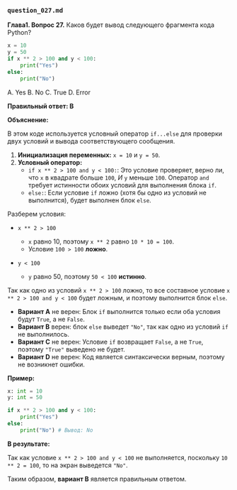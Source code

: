 ### `question_027.md`

**Глава1. Вопрос 27.** Каков будет вывод следующего фрагмента кода Python?

```python
x = 10
y = 50
if x ** 2 > 100 and y < 100:
    print("Yes")
else:
    print("No")
```

A. Yes
B. No
C. True
D. Error

**Правильный ответ: B**

**Объяснение:**

В этом коде используется условный оператор `if...else` для проверки двух условий и вывода соответствующего сообщения.

1.  **Инициализация переменных:** `x = 10` и `y = 50`.
2.  **Условный оператор:**
    *   `if x ** 2 > 100 and y < 100:`: Это условие проверяет, верно ли, что `x` в квадрате больше `100`, *И* `y` меньше `100`. Оператор `and` требует истинности обоих условий для выполнения блока `if`.
    *   `else:`: Если условие `if` ложно (хотя бы одно из условий не выполнится), будет выполнен блок `else`.

Разберем условия:
* `x ** 2 > 100`
  *   `x` равно 10, поэтому `x ** 2` равно `10 * 10 = 100`.
  *   Условие `100 > 100` **ложно**.

* `y < 100`
  * `y` равно 50, поэтому `50 < 100` **истинно**.

Так как одно из условий `x ** 2 > 100` ложно, то все составное условие  `x ** 2 > 100 and y < 100`  будет ложным, и поэтому выполнится блок `else`.

*   **Вариант A** не верен: Блок `if` выполнится только если оба условия будут `True`, а не `False`.
*   **Вариант B** верен: блок `else` выведет `"No"`, так как одно из условий `if` не выполнилось.
*   **Вариант C** не верен: Условие `if` возвращает `False`, а не `True`, поэтому `"True"` выведено не будет.
*   **Вариант D** не верен: Код является синтаксически верным, поэтому не возникнет ошибки.

**Пример:**

```python
x: int = 10
y: int = 50

if x ** 2 > 100 and y < 100:
    print("Yes")
else:
    print("No") # Вывод: No
```

**В результате:**

Так как условие `x ** 2 > 100 and y < 100` не выполняется, поскольку `10 ** 2 = 100`, то на экран выведется `"No"`.

Таким образом, **вариант B** является правильным ответом.
